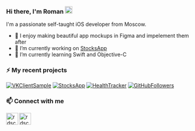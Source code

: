 ### Hi there, I'm Roman <img src="https://media.giphy.com/media/hvRJCLFzcasrR4ia7z/giphy.gif" width="20px">

I'm a passionate self-taught iOS developer from Moscow. 

- 👀 I enjoy making beautiful app mockups in Figma and impelement them after
- 🔭 I’m currently working on [StocksApp](https://github.com/rdscoo1/StocksApp)
- 🌱 I’m currently learning Swift and Objective-C


### ⚡ My recent projects

[![VKClientSample](https://github-readme-stats.vercel.app/api/pin/?username=rdscoo1&repo=VKClientSample&show_icons=true&bg_color=00000000&text_color=3498db)](https://github.com/rdscoo1/VKClientSample)
[![StocksApp](https://github-readme-stats.vercel.app/api/pin/?username=rdscoo1&repo=StocksApp&show_icons=true&bg_color=00000000&text_color=3498db)](https://github.com/rdscoo1/StocksApp)
[![HealthTracker](https://github-readme-stats.vercel.app/api/pin/?username=rdscoo1&repo=HealthTracker&show_icons=true&bg_color=00000000&text_color=3498db)](https://github.com/rdscoo1/HealthTracker)
[![GitHubFollowers](https://github-readme-stats.vercel.app/api/pin/?username=rdscoo1&repo=GitHubFollowers&show_icons=true&bg_color=00000000&text_color=BFBFBF)](https://github.com/rdscoo1/GitHubFollowers)

### 📫 Connect with me 

[<img align="left" alt="rdscoo1 | Telegram" width="32px" src="https://img.icons8.com/color/100/000000/telegram-app--v1.png" />][telegram]
[<img align="left" alt="rdscoo1 | Email" width="32px" src="https://img.icons8.com/fluent/50/000000/email.png" />](mailto:romakhodukin@gmail.com)

[telegram]: https://t.me/rdscoo1
